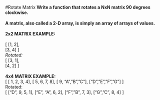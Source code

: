 #Rotate Matrix
**Write a function that rotates a NxN matrix 90 degrees clockwise.**
<br />
<br />
**A matrix, also called a 2-D array, is simply an array of arrays of values.**
<br />
<br />
**2x2 MATRIX EXAMPLE:**
<br />
<br />
[ [1, 2],
<br />
[3, 4] ]
<br />
_Rotated:_
<br />
[ [3, 1],
<br />
[4, 2] ]
<br />
<br />
**4x4 MATRIX EXAMPLE:**
<br />
[ [ 1, 2, 3, 4],
[ 5, 6, 7, 8],
[ 9, “A”,”B”,”C”],
[“D”,”E”,”F”,”G”] ]
<br />
Rotated:
<br />
[ [“D”, 9, 5, 1],
[“E”, “A”, 6, 2],
[“F”,”B”, 7, 3],
[“G”,”C”, 8, 4] ]

